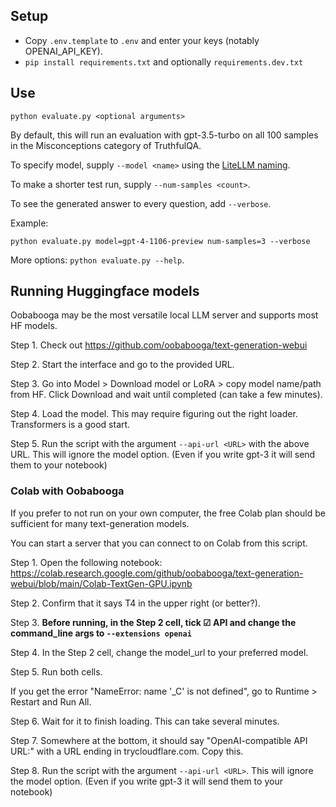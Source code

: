 ## Setup

* Copy `.env.template` to `.env` and enter your keys (notably OPENAI_API_KEY).
* `pip install requirements.txt` and optionally `requirements.dev.txt`

## Use

```
python evaluate.py <optional arguments>
```

By default, this will run an evaluation with gpt-3.5-turbo on all 100 samples in the Misconceptions category of TruthfulQA.

To specify model, supply `--model <name>` using the [LiteLLM naming](https://docs.litellm.ai/docs/providers).

To make a shorter test run, supply `--num-samples <count>`.

To see the generated answer to every question, add `--verbose`.

Example:

```
python evaluate.py model=gpt-4-1106-preview num-samples=3 --verbose
```

More options: `python evaluate.py --help`.

## Running Huggingface models

Oobabooga may be the most versatile local LLM server and supports most HF models.

Step 1. Check out https://github.com/oobabooga/text-generation-webui

Step 2. Start the interface and go to the provided URL.

Step 3. Go into Model > Download model or LoRA > copy model name/path from HF. Click Download and wait until completed (can take a few minutes).

Step 4. Load the model. This may require figuring out the right loader. Transformers is a good start.

Step 5. Run the script with the argument `--api-url <URL>` with the above URL. This will ignore the model option. (Even if you write gpt-3 it will send them to your notebook)

### Colab with Oobabooga

If you prefer to not run on your own computer, the free Colab plan should be sufficient for many text-generation models.

You can start a server that you can connect to on Colab from this script.

Step 1. Open the following notebook: https://colab.research.google.com/github/oobabooga/text-generation-webui/blob/main/Colab-TextGen-GPU.ipynb

Step 2. Confirm that it says T4 in the upper right (or better?).

Step 3. **Before running, in the Step 2 cell, tick ☑ API and change the command_line args to `--extensions openai`**

Step 4. In the Step 2 cell, change the model_url to your preferred model.

Step 5. Run both cells.

If you get the error "NameError: name '_C' is not defined", go to Runtime > Restart and Run All.

Step 6. Wait for it to finish loading. This can take several minutes.

Step 7. Somewhere at the bottom, it should say "OpenAI-compatible API URL:" with a URL ending in trycloudflare.com. Copy this.

Step 8. Run the script with the argument `--api-url <URL>`. This will ignore the model option. (Even if you write gpt-3 it will send them to your notebook)
